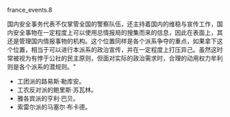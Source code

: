 france_events.8

国内安全事务代表不仅掌管全国的警察队伍，还主持着国内的维稳与宣传工作，国内安全事物在一定程度上可以使用总情报局的搜集而来的信息，因此在表面上，其还是管理国内情报事物的机构。这个位置同样是各个派系争夺的重点，如果拿下这个位置，相当于可以进行本派系的政治宣传，并在一定程度上打压异己。虽然这时常被视为有悖于公社的民主原则，但面对实际的政治需求时，合理的动用权力牟利则是各个派系的潜规则。"

* 工团派的路易斯·勒库安。
* 工农反对派的鲍里斯·苏瓦林。
* 雅各宾派的亨利·巴贝。
* 索雷尔派的马塞尔·布卡德。